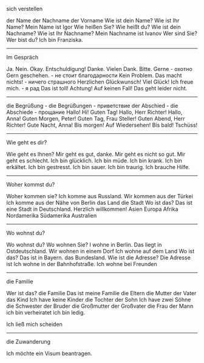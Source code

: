 sich verstellen

der Name
der Nachname
der Vorname
Wie ist dein Name?
Wie ist Ihr Name?
Mein Name ist Igor
Wie heißen Sie?
Wie heißt du?
Wie ist dein Nachname?
Wie ist Ihr Nachname?
Mein Nachname ist Ivanov
Wer sind Sie?
Wer bist du?
Ich bin Franziska.

---
Im Gespräch

Ja.
Nein.
Okay.
Entschuldigung!
Danke. Vielen Dank.
Bitte.
Gerne - охотно
Gern geschehen. - не стоит благодарности
Kein Problem.
Das macht nichts! - ничего страшного
Herzlichen Glückwunsch!
Viel Glück!
Ich freue mich. - я рад
Das ist toll!
Achtung!
Auf keinen Fall!
Das geht leider nicht.

---
die Begrüßung - die Begrüßungen - приветствие
der Abschied - die Abschiede - прощание
Hallo!
Hi!
Guten Tag!
Hallo, Herr Richter!
Hallo, Anna!
Guten Morgen, Peter!
Guten Tag, Frau Steller!
Guten Abend, Herr Richter!
Gute Nacht, Anna!
Bis morgen!
Auf Wiedersehen!
Bis bald!
Tschüss!

---
Wie geht es dir?

Wie geht es Ihnen?
Mir geht es gut, danke.
Mir geht es nicht so gut.
Mir geht es schlecht.
Ich bin glücklich.
Ich bin müde.
Ich bin krank.
Ich bin erkältet.
Ich bin gestresst.
Ich bin sauer.
Ich bin traurig.
Ich brauche Hilfe.


---
Woher kommst du?

Woher kommen sie?
Ich komme aus Russland.
Wir kommen aus der Türkei
Ich komme aus der Nähe von Berlin
das Land
die Stadt
Wo ist das?
Das ist eine Stadt in Deutschland.
Herzlich willkommen!
Asien
Europa
Afrika
Nordamerika
Südamerika
Australien

---
Wo wohnst du?

Wo wohnst du?
Wo wohnen Sie?
I wohne in Berlin.
Das liegt in Ostdeutschland.
Wir wohnen in einem Dorf
Ich wohne auf dem Land
Wo ist das?
Das ist in Bayern.
das Bundesland.
Wie ist die Adresse?
Die Adresse ist
Ich wohne in der Bahnhofstraße.
Ich wohne bei Freunden

---
die Familie

Wer ist das?
die Familie
Das ist meine Familie
die Eltern
die Mutter
der Vater
das Kind
Ich have keine Kinder
die Tochter
der Sohn
Ich have zwei Söhne
die Schwester
der Bruder
die Großmutter
der Großvater
die Frau
der Mann
ich bin verheiratet
ich bin ledig.

Ich ließ mich scheiden

---
die Zuwanderung

Ich möchte ein Visum beantragen.